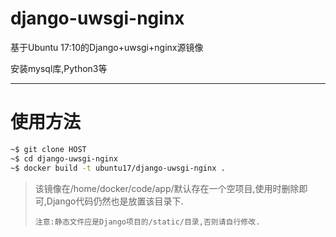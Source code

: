 # django-uwsgi-nginx

基于Ubuntu 17:10的Django+uwsgi+nginx源镜像

安装mysql库,Python3等

---

# 使用方法

```bash
~$ git clone HOST
~$ cd django-uwsgi-nginx
~$ docker build -t ubuntu17/django-uwsgi-nginx .
```

> 该镜像在/home/docker/code/app/默认存在一个空项目,使用时删除即可,Django代码仍然也是放置该目录下.
>
> ```
> 注意:静态文件应是Django项目的/static/目录,否则请自行修改.
> ```



